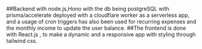 ##Backend with node.js,Hono with the db being postgreSQL with prisma/accelerate deployed with a cloudflare worker as a serverless app, and a usage of cron triggers has also been used for recurring expenses and the monthly income to update the user balance.
##The frontend is done with React.js , to make a dynamic and a responsive app with styling through tailwind css.
